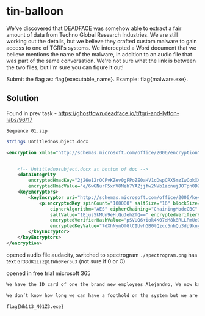 # tin-balloon

We've discovered that DEADFACE was somehow able to extract a fair amount of data from Techno Global Research Industries. 
We are still working out the details, but we believe they crafted custom malware to gain access to one of TGRI's systems. 
We intercepted a Word document that we believe mentions the name of the malware, in addition to an audio file that was part of the same conversation. We're not sure what the link is between the two files, but I'm sure you can figure it out!

Submit the flag as: flag{executable_name}. Example: flag{malware.exe}.

## Solution

Found in prev task - https://ghosttown.deadface.io/t/tgri-and-lytton-labs/96/17

`Sequence 01.zip`

```sh
strings Untitlednosubject.docx
```

```xml
<encryption xmlns="http://schemas.microsoft.com/office/2006/encryption" xmlns:p="http://schemas.microsoft.com/office/2006/keyEncryptor/password" xmlns:c="http://schemas.microsoft.com/office/2006/keyEncryptor/certificate"><keyData saltSize="16" blockSize="16" keyBits="256" hashSize="64" cipherAlgorithm="AES" cipherChaining="ChainingModeCBC" hashAlgorithm="SHA512" saltValue="ttv56oz..."> <!-- salt turns to garbage i think-->


    <!-- Untitlednosubject.docx at bottom of doc -->
    <dataIntegrity
        encryptedHmacKey="2j26e12rOCPvKZev0gFPoZE0aHV1cDwpCRX5mzIwCokXANzTBnFleppEQyuO2tfTuS5OzZbjanmyCeMBYmlM6A=="
        encryptedHmacValue="e/6wGNurF5xnV8Meh7YAZjjfw2NVb1acnujJOTpn0D9O2Fvukvy4f+NUBOInKgzTDg36hNlforWz5Jwj2/Ez0Q==" />
    <keyEncryptors>
        <keyEncryptor uri="http://schemas.microsoft.com/office/2006/keyEncryptor/password">
            <p:encryptedKey spinCount="100000" saltSize="16" blockSize="16" keyBits="256" hashSize="64"
                cipherAlgorithm="AES" cipherChaining="ChainingModeCBC" hashAlgorithm="SHA512"
                saltValue="1EiusSkMUn9eHlQuJehZfQ==" encryptedVerifierHashInput="WI3sdJ9fJSQCM47Q/2YUGg=="
                encryptedVerifierHashValue="pSVUQ6+iok4K07dM8k8RLLPmUeQClIG9TZfUqoITJQ6XTXoC7s2dsG+HlvtNnFaBbfjxMAhF6edzcfG2fesfWQ=="
                encryptedKeyValue="7dXhNynOfGlCIUvhGB0lQzcc5nhQu3dp9kny3iE7Oc0=" />
        </keyEncryptor>
    </keyEncryptors>
</encryption>
```

opened audio file audacity, switched to spectrogram `./spectrogram.png`
has text `Gr33dK1Lzz@11Wh0Per5u3`   (not sure if 0 or O)

opened in free trial microsoft 365

```txt
We have the ID card of one the brand new employees Alejandro, We now know the location of Techno Global, we have a man on sight that has been tailing him. We believe we can get into the facility at 3 am.

We don’t know how long we can have a foothold on the system but we are going to use Wh1t3_N01Z3.exe to sent out a reverse shell. Be prepared to listen for the signal.
```

`flag{Wh1t3_N01Z3.exe}`
